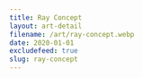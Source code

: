 ```yaml
---
title: Ray Concept
layout: art-detail
filename: /art/ray-concept.webp
date: 2020-01-01
excludefeed: true
slug: ray-concept
---
```

